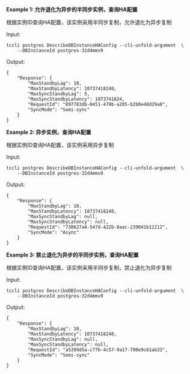 **Example 1: 允许退化为异步的半同步实例，查询HA配置**

根据实例ID查询HA配置，该实例采用半同步复制，允许退化为异步复制

Input: 

```
tccli postgres DescribeDBInstanceHAConfig --cli-unfold-argument  \
    --DBInstanceId postgres-32d4mmv9
```

Output: 
```
{
    "Response": {
        "MaxStandbyLag": 10,
        "MaxStandbyLatency": 10737418240,
        "MaxSyncStandbyLag": 5,
        "MaxSyncStandbyLatency": 1073741824,
        "RequestId": "897783db-0451-479b-a205-b2b0e48d29a8",
        "SyncMode": "Semi-sync"
    }
}
```

**Example 2: 异步实例，查询HA配置**

根据实例ID查询HA配置，该实例采用异步复制

Input: 

```
tccli postgres DescribeDBInstanceHAConfig --cli-unfold-argument  \
    --DBInstanceId postgres-32d4mmv9
```

Output: 
```
{
    "Response": {
        "MaxStandbyLag": 10,
        "MaxStandbyLatency": 10737418240,
        "MaxSyncStandbyLag": null,
        "MaxSyncStandbyLatency": null,
        "RequestId": "730627a4-547d-422b-8aac-239041b12212",
        "SyncMode": "Async"
    }
}
```

**Example 3: 禁止退化为异步的半同步实例，查询HA配置**

根据实例ID查询HA配置，该实例采用半同步复制，禁止退化为异步复制

Input: 

```
tccli postgres DescribeDBInstanceHAConfig --cli-unfold-argument  \
    --DBInstanceId postgres-32d4mmv9
```

Output: 
```
{
    "Response": {
        "MaxStandbyLag": 10,
        "MaxStandbyLatency": 10737418240,
        "MaxSyncStandbyLag": null,
        "MaxSyncStandbyLatency": null,
        "RequestId": "a5399d5a-c77b-4c57-9a17-790e9c61ab33",
        "SyncMode": "Semi-sync"
    }
}
```

